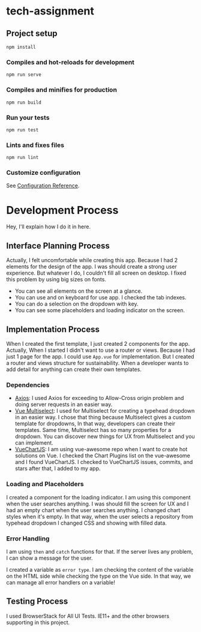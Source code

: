# tech-assignment

## Project setup
```
npm install
```

### Compiles and hot-reloads for development
```
npm run serve
```

### Compiles and minifies for production
```
npm run build
```

### Run your tests
```
npm run test
```

### Lints and fixes files
```
npm run lint
```

### Customize configuration
See [Configuration Reference](https://cli.vuejs.org/config/).

# Development Process

Hey, I'll explain how I do it in here.

## Interface Planning Process
Actually, I felt uncomfortable while creating this app. Because I had 2 elements for the design of the app. I was should create a strong user experience. But whatever I do, I couldn't fill all screen on desktop. I fixed this problem by using big sizes on fonts.

* You can see all elements on the screen at a glance.
* You can use <Tab> and <Enter> on keyboard for use app. I checked the tab indexes.
* You can do a selection on the dropdown with <Tab> key.
* You can see some placeholders and loading indicator on the screen.

## Implementation Process
When I created the first template, I just created 2 components for the app. Actually, When I started I didn't want to use a router or views. Because I had just 1 page for the app. I could use `App.vue` for implementation. But I created a router and views structure for sustainability. When a developer wants to add detail for anything can create their own templates.

### Dependencies
* [Axios](https://github.com/axios/axios): I used Axios for exceeding to Allow-Cross origin problem and doing server requests in an easier way.
* [Vue Multiselect](https://vue-multiselect.js.org/): I used for Multiselect for creating a typehead dropdown in an easier way. I chose that thing because Multiselect gives a custom template for dropdowns, In that way, developers can create their templates. Same time, Multiselect has so many properties for a dropdown. You can discover new things for UX from Multiselect and you can implement. 
* [VueChartJS](https://vue-chartjs.org/): I am using vue-awesome repo when I want to create hot solutions on Vue. I checked the Chart Plugins list on the vue-awesome and I found VueChartJS. I checked to VueChartJS issues, commits, and stars after that, I added to my app.

### Loading and Placeholders
I created a component for the loading indicator. I am using this component when the user searches anything. I was should fill the screen for UX and I had an empty chart when the user searches anything. I changed chart styles when it's empty. In that way, when the user selects a repository from typehead dropdown I changed CSS and showing with filled data.

### Error Handling
I am using `then` and `catch` functions for that. If the server lives any problem, I can show a message for the user.

I created a variable as `error type`. I am checking the content of the variable on the HTML side while checking the type on the Vue side. In that way, we can manage all error handlers on a variable!
 

## Testing Process
I used BrowserStack for All UI Tests. IE11+ and the other browsers supporting in this project.
